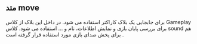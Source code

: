 ## متد move

برای جابجایی یک بلاک کاراکتر استفاده می شود. در داخل این بلاک از کلاس Gameplay برای بررسی پایان بازی و نمایش اطلاعات، نام و … استفاده می شود. کلاس sound هم برای پخش صدای بازی مورد استفاده قرار گرفته است .
